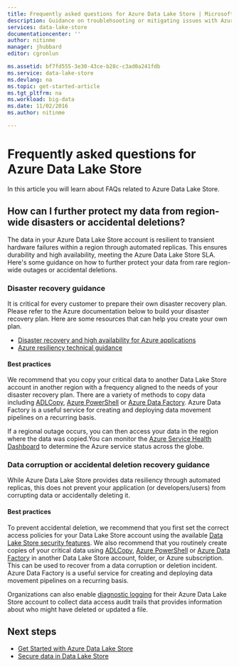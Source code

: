 ```yaml
---
title: Frequently asked questions for Azure Data Lake Store | Microsoft Docs
description: Guidance on troublehsooting or mitigating issues with Azure Data Lake Store
services: data-lake-store
documentationcenter: ''
author: nitinme
manager: jhubbard
editor: cgronlun

ms.assetid: bf7fd555-3e30-43ce-b28c-c3ad0a241fdb
ms.service: data-lake-store
ms.devlang: na
ms.topic: get-started-article
ms.tgt_pltfrm: na
ms.workload: big-data
ms.date: 11/02/2016
ms.author: nitinme

---
```

# Frequently asked questions for Azure Data Lake Store
In this article you will learn about FAQs related to Azure Data Lake Store.

## How can I further protect my data from region-wide disasters or accidental deletions?
The data in your Azure Data Lake Store account is resilient to transient hardware failures within a region through automated replicas. This ensures durability and high availability, meeting the Azure Data Lake Store SLA. Here's some guidance on how to further protect your data from rare region-wide outages or accidental deletions.

### Disaster recovery guidance
It is critical for every customer to prepare their own disaster recovery plan. Please refer to the Azure documentation below to build your disaster recovery plan. Here are some resources that can help you create your own plan.

* [Disaster recovery and high availability for Azure applications](../resiliency/resiliency-disaster-recovery-high-availability-azure-applications.md)
* [Azure resiliency technical guidance](../resiliency/resiliency-technical-guidance.md)

#### Best practices
We recommend that you copy your critical data to another Data Lake Store account in another region with a frequency aligned to the needs of your disaster recovery plan. There are a variety of methods to copy data including [ADLCopy](data-lake-store-copy-data-azure-storage-blob.md), [Azure PowerShell](data-lake-store-get-started-powershell.md) or [Azure Data Factory](../data-factory/data-factory-azure-datalake-connector.md). Azure Data Factory is a useful service for creating and deploying data movement pipelines on a recurring basis.

If a regional outage occurs, you can then access your data in the region where the data was copied.You can monitor the [Azure Service Health Dashboard](https://azure.microsoft.com/status/) to determine the Azure service status across the globe.

### Data corruption or accidental deletion recovery guidance
While Azure Data Lake Store provides data resiliency through automated replicas, this does not prevent your application (or developers/users) from corrupting data or accidentally deleting it.

#### Best practices
To prevent accidental deletion, we recommend that you first set the correct access policies for your Data Lake Store account using the available [Data Lake Store security features](data-lake-store-security-overview.md). We also recommend that you routinely create copies of your critical data using [ADLCopy](data-lake-store-copy-data-azure-storage-blob.md), [Azure PowerShell](data-lake-store-get-started-powershell.md) or [Azure Data Factory](../data-factory/data-factory-azure-datalake-connector.md) in another Data Lake Store account, folder, or Azure subscription.  This can be used to recover from a data corruption or deletion incident. Azure Data Factory is a useful service for creating and deploying data movement pipelines on a recurring basis.

Organizations can also enable [diagnostic logging](data-lake-store-diagnostic-logs.md) for their Azure Data Lake Store account to collect data access audit trails that provides information about who might have deleted or updated a file.

## Next steps
* [Get Started with Azure Data Lake Store](data-lake-store-get-started-portal.md)
* [Secure data in Data Lake Store](data-lake-store-secure-data.md)

